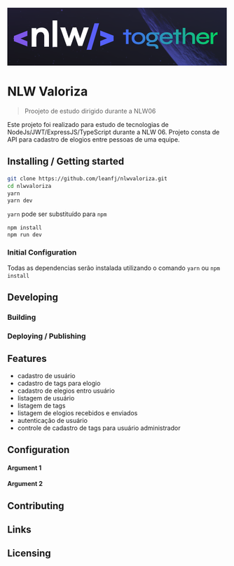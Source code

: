 ![Logo of the project](./logo.png)

# NLW Valoriza
> Proojeto de estudo dirigido durante a NLW06

Este projeto foi realizado para estudo de tecnologias de NodeJs/JWT/ExpressJS/TypeScript durante a NLW 06. Projeto consta de API para cadastro de elogios entre pessoas de uma equipe.

## Installing / Getting started


```bash
git clone https://github.com/leanfj/nlwvaloriza.git
cd nlwvaloriza
yarn
yarn dev

```

```yarn``` pode ser substituído para ```npm```

```
npm install
npm run dev
```

### Initial Configuration

Todas as dependencias serão instalada utilizando o comando ```yarn``` ou ```npm install```

## Developing



### Building


### Deploying / Publishing

## Features

* cadastro de usuário
* cadastro de tags para elogio
* cadastro de elegios entro usuário
* listagem de usuário
* listagem de tags
* listagem de elogios recebidos e enviados
* autenticação de usuário
* controle de cadastro de tags para usuário administrador

## Configuration

#### Argument 1

#### Argument 2

## Contributing

## Links

## Licensing
